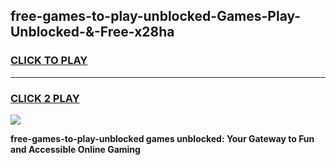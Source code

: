 
## free-games-to-play-unblocked-Games-Play-Unblocked-&-Free-x28ha
<h3>
<a href="https://premium76.site?title=free-games-to-play-unblocked&ref=24A">CLICK TO PLAY</a></h3>
<hr>

<h3>
<a href="https://premium76.site?title=free-games-to-play-unblocked&ref=24A">CLICK 2 PLAY</a>
  
</h3>

<a href="https://premium76.site?title=free-games-to-play-unblocked&ref=24A"><img src="https://clearcache.store/games.png"></a>


**free-games-to-play-unblocked games unblocked: Your Gateway to Fun and Accessible Online Gaming**
